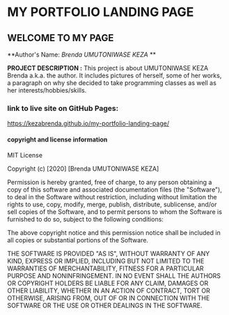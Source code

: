 # MY PORTFOLIO LANDING PAGE
## WELCOME TO MY PAGE

**Author's Name: 
*Brenda UMUTONIWASE KEZA* **


**PROJECT DESCRIPTION :**
This project is about UMUTONIWASE KEZA Brenda a.k.a. the author.
It includes pictures of herself, some of her works, a paragraph on why she decided to take programming classes as well as her interests/hobbies/skills.



### link to live site on GitHub Pages:
https://kezabrenda.github.io/my-portfolio-landing-page/



#### copyright and license information

MIT License

Copyright (c) [2020] [Brenda UMUTONIWASE KEZA]

Permission is hereby granted, free of charge, to any person obtaining a copy
of this software and associated documentation files (the "Software"), to deal
in the Software without restriction, including without limitation the rights
to use, copy, modify, merge, publish, distribute, sublicense, and/or sell
copies of the Software, and to permit persons to whom the Software is
furnished to do so, subject to the following conditions:

The above copyright notice and this permission notice shall be included in all
copies or substantial portions of the Software.

THE SOFTWARE IS PROVIDED "AS IS", WITHOUT WARRANTY OF ANY KIND, EXPRESS OR
IMPLIED, INCLUDING BUT NOT LIMITED TO THE WARRANTIES OF MERCHANTABILITY,
FITNESS FOR A PARTICULAR PURPOSE AND NONINFRINGEMENT. IN NO EVENT SHALL THE
AUTHORS OR COPYRIGHT HOLDERS BE LIABLE FOR ANY CLAIM, DAMAGES OR OTHER
LIABILITY, WHETHER IN AN ACTION OF CONTRACT, TORT OR OTHERWISE, ARISING FROM,
OUT OF OR IN CONNECTION WITH THE SOFTWARE OR THE USE OR OTHER DEALINGS IN THE
SOFTWARE.
